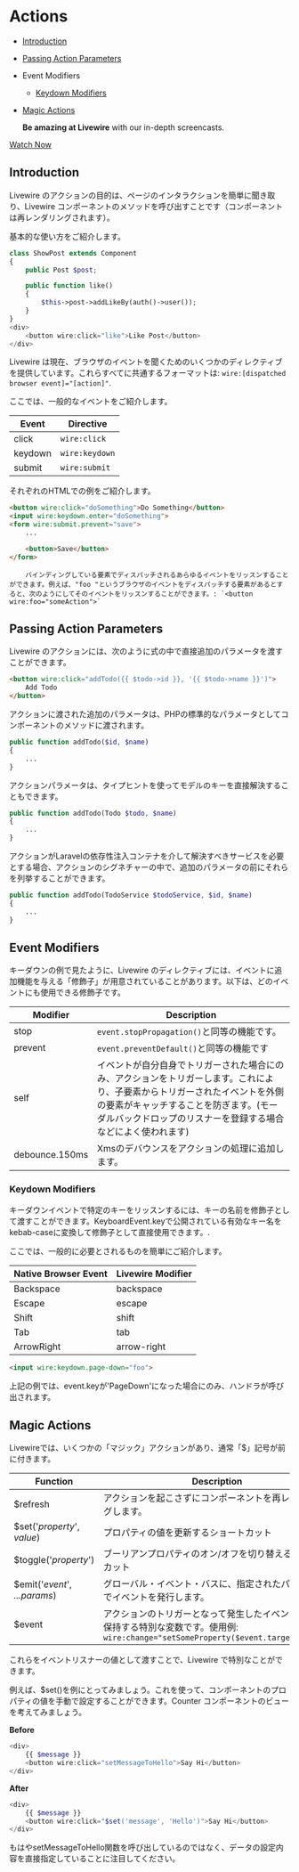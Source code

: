 # Actions

- [Introduction](https://laravel-livewire.com/docs/2.x/actions#introduction)
- [Passing Action Parameters](https://laravel-livewire.com/docs/2.x/actions#action-parameters)
- Event Modifiers
  - [Keydown Modifiers](https://laravel-livewire.com/docs/2.x/actions#keydown-modifiers)
- [Magic Actions](https://laravel-livewire.com/docs/2.x/actions#magic-actions)

 

     **Be amazing at Livewire**  with our in-depth screencasts.     [                  ](https://laravel-livewire.com/screencasts)

[           Watch Now     ](https://laravel-livewire.com/screencasts) 

## Introduction

Livewire のアクションの目的は、ページのインタラクションを簡単に聞き取り、Livewire コンポーネントのメソッドを呼び出すことです（コンポーネントは再レンダリングされます）。

基本的な使い方をご紹介します。

```php
class ShowPost extends Component
{
    public Post $post;

    public function like()
    {
        $this->post->addLikeBy(auth()->user());
    }
}
<div>
    <button wire:click="like">Like Post</button>
</div>
```

Livewire は現在、ブラウザのイベントを聞くためのいくつかのディレクティブを提供しています。これらすべてに共通するフォーマットは: `wire:[dispatched browser event]="[action]"`.

ここでは、一般的なイベントをご紹介します。

| Event   | Directive      |
| ------- | -------------- |
| click   | `wire:click`   |
| keydown | `wire:keydown` |
| submit  | `wire:submit`  |

それぞれのHTMLでの例をご紹介します。

```html
<button wire:click="doSomething">Do Something</button>
<input wire:keydown.enter="doSomething">
<form wire:submit.prevent="save">
    ...

    <button>Save</button>
</form>
```

                      

              

        バインディングしている要素でディスパッチされるあらゆるイベントをリッスンすることができます。例えば、"foo "というブラウザのイベントをディスパッチする要素があるとすると、次のようにしてそのイベントをリッスンすることができます。: `<button wire:foo="someAction">`     

## Passing Action Parameters

Livewire のアクションには、次のように式の中で直接追加のパラメータを渡すことができます。

```html
<button wire:click="addTodo({{ $todo->id }}, '{{ $todo->name }}')">
    Add Todo
</button>
```

アクションに渡された追加のパラメータは、PHPの標準的なパラメータとしてコンポーネントのメソッドに渡されます。

```php
public function addTodo($id, $name)
{
    ...
}
```

アクションパラメータは、タイプヒントを使ってモデルのキーを直接解決することもできます。

```php
public function addTodo(Todo $todo, $name)
{
    ...
}
```

アクションがLaravelの依存性注入コンテナを介して解決すべきサービスを必要とする場合、アクションのシグネチャーの中で、追加のパラメータの前にそれらを列挙することができます。

```php
public function addTodo(TodoService $todoService, $id, $name)
{
    ...
}
```

## Event Modifiers

キーダウンの例で見たように、Livewire のディレクティブには、イベントに追加機能を与える「修飾子」が用意されていることがあります。以下は、どのイベントにも使用できる修飾子です。

| Modifier       | Description                                                  |
| -------------- | ------------------------------------------------------------ |
| stop           | `event.stopPropagation()`と同等の機能です。                  |
| prevent        | `event.preventDefault()`と同等の機能です                     |
| self           | イベントが自分自身でトリガーされた場合にのみ、アクションをトリガーします。これにより、子要素からトリガーされたイベントを外側の要素がキャッチすることを防ぎます。(モーダルバックドロップのリスナーを登録する場合などによく使われます) |
| debounce.150ms | Xmsのデバウンスをアクションの処理に追加します。              |

### Keydown Modifiers

キーダウンイベントで特定のキーをリッスンするには、キーの名前を修飾子として渡すことができます。KeyboardEvent.keyで公開されている有効なキー名をkebab-caseに変換して修飾子として直接使用できます。.

ここでは、一般的に必要とされるものを簡単にご紹介します。

| Native Browser Event | Livewire Modifier |
| -------------------- | ----------------- |
| Backspace            | backspace         |
| Escape               | escape            |
| Shift                | shift             |
| Tab                  | tab               |
| ArrowRight           | arrow-right       |

```html
<input wire:keydown.page-down="foo">
```

上記の例では、event.keyが'PageDown'になった場合にのみ、ハンドラが呼び出されます。

## Magic Actions

Livewireでは、いくつかの「マジック」アクションがあり、通常「$」記号が前に付きます。

| Function                      | Description                                                  |
| ----------------------------- | ------------------------------------------------------------ |
| $refresh                      | アクションを起こさずにコンポーネントを再レンダリングします。 |
| $set('*property*', *value*)   | プロパティの値を更新するショートカット                       |
| $toggle('*property*')         | ブーリアンプロパティのオン/オフを切り替えるショートカット    |
| $emit('*event*', *...params*) | グローバル・イベント・バスに、指定されたパラメータでイベントを発行します。 |
| $event                        | アクションのトリガーとなって発生したイベントの値を保持する特別な変数です。使用例: `wire:change="setSomeProperty($event.target.value)"` |

これらをイベントリスナーの値として渡すことで、Livewire で特別なことができます。

例えば、$set()を例にとってみましょう。これを使って、コンポーネントのプロパティの値を手動で設定することができます。Counter コンポーネントのビューを考えてみましょう。

**Before**

```php
<div>
    {{ $message }}
    <button wire:click="setMessageToHello">Say Hi</button>
</div>
```

**After**

```php
<div>
    {{ $message }}
    <button wire:click="$set('message', 'Hello')">Say Hi</button>
</div>
```

もはやsetMessageToHello関数を呼び出しているのではなく、データの設定内容を直接指定していることに注目してください。
